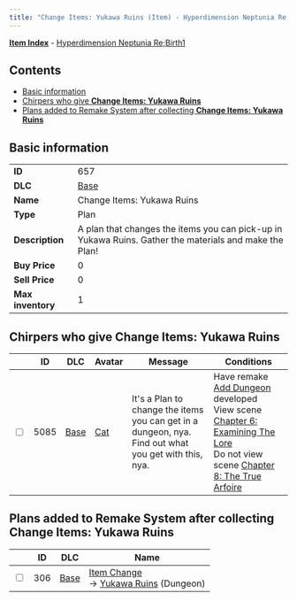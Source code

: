 ```yaml
---
title: "Change Items: Yukawa Ruins (Item) - Hyperdimension Neptunia Re;Birth1"
---
```


[**Item Index**](/neptunia/rb1/item/index.html) - [Hyperdimension Neptunia Re;Birth1](/neptunia/rb1)

## Contents

- [Basic information](#basic-information)
- [Chirpers who give **Change Items: Yukawa Ruins**](#chirpers-who-give-change-items-yukawa-ruins)
- [Plans added to Remake System after collecting **Change Items: Yukawa Ruins**](#plans-added-to-remake-system-after-collecting-change-items-yukawa-ruins)

## Basic information

|   |   |
| -- | -- |
| **ID** | 657 |
| **DLC** | [Base](/neptunia/rb1/dlc/1-base.html) |
| **Name** | Change Items: Yukawa Ruins |
| **Type** | Plan |
| **Description** | A plan that changes the items you can pick-up in Yukawa Ruins. Gather the materials and make the Plan! |
| **Buy Price** | 0 |
| **Sell Price** | 0 |
| **Max inventory** | 1 |


## Chirpers who give **Change Items: Yukawa Ruins**

|    | ID | DLC | Avatar | Message | Conditions |
| -- | -- | --- | ------ | ------- | ---------- |
| <input type="checkbox" id="rb1-chirper-event-1-5085" class="trackbox" /> | 5085 | [Base](/neptunia/rb1/dlc/1-base.html) | [Cat](/neptunia/rb1/undefined/1-226-cat.html) | It's a Plan to change the items you can get in a dungeon, nya.<br />Find out what you get with this, nya. | Have remake [Add Dungeon](/neptunia/rb1/remake/1-220-add-dungeon.html) developed<br />View scene [Chapter 6: Examining The Lore](/neptunia/rb1/scene/1-603-chapter-6-examining-the-lore.html)<br />Do not view scene [Chapter 8: The True Arfoire](/neptunia/rb1/scene/1-807-chapter-8-the-true-arfoire.html) |


## Plans added to Remake System after collecting **Change Items: Yukawa Ruins**

|    | ID | DLC | Name |
| -- | -- | --- | ---- |
| <input type="checkbox" id="rb1-remake-1-306" class="trackbox" /> | 306 | [Base](/neptunia/rb1/dlc/1-base.html) | [Item Change](/neptunia/rb1/remake/1-306-item-change.html)<br /> → [Yukawa Ruins](/neptunia/rb1/dungeon/1-116-yukawa-ruins.html) (Dungeon) |
